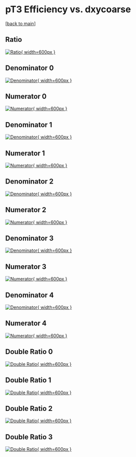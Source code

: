 # pT3 Efficiency vs. dxycoarse

[[back to main](./)]



## Ratio

[![Ratio](../mtv/var/pT3_base_321_-1_eff_dxycoarse.png){ width=600px }](../mtv/var/pT3_base_321_-1_eff_dxycoarse.pdf)

## Denominator 0

[![Denominator](../mtv/den/pT3_base_321_-1_eff_dxycoarse_den0.png){ width=600px }](../mtv/den/pT3_base_321_-1_eff_dxycoarse_den0.pdf)

## Numerator 0

[![Numerator](../mtv/num/pT3_base_321_-1_eff_dxycoarse_num0.png){ width=600px }](../mtv/num/pT3_base_321_-1_eff_dxycoarse_num0.pdf)

## Denominator 1

[![Denominator](../mtv/den/pT3_base_321_-1_eff_dxycoarse_den1.png){ width=600px }](../mtv/den/pT3_base_321_-1_eff_dxycoarse_den1.pdf)

## Numerator 1

[![Numerator](../mtv/num/pT3_base_321_-1_eff_dxycoarse_num1.png){ width=600px }](../mtv/num/pT3_base_321_-1_eff_dxycoarse_num1.pdf)

## Denominator 2

[![Denominator](../mtv/den/pT3_base_321_-1_eff_dxycoarse_den2.png){ width=600px }](../mtv/den/pT3_base_321_-1_eff_dxycoarse_den2.pdf)

## Numerator 2

[![Numerator](../mtv/num/pT3_base_321_-1_eff_dxycoarse_num2.png){ width=600px }](../mtv/num/pT3_base_321_-1_eff_dxycoarse_num2.pdf)

## Denominator 3

[![Denominator](../mtv/den/pT3_base_321_-1_eff_dxycoarse_den3.png){ width=600px }](../mtv/den/pT3_base_321_-1_eff_dxycoarse_den3.pdf)

## Numerator 3

[![Numerator](../mtv/num/pT3_base_321_-1_eff_dxycoarse_num3.png){ width=600px }](../mtv/num/pT3_base_321_-1_eff_dxycoarse_num3.pdf)

## Denominator 4

[![Denominator](../mtv/den/pT3_base_321_-1_eff_dxycoarse_den4.png){ width=600px }](../mtv/den/pT3_base_321_-1_eff_dxycoarse_den4.pdf)

## Numerator 4

[![Numerator](../mtv/num/pT3_base_321_-1_eff_dxycoarse_num4.png){ width=600px }](../mtv/num/pT3_base_321_-1_eff_dxycoarse_num4.pdf)

## Double Ratio 0

[![Double Ratio](../mtv/ratio/pT3_base_321_-1_eff_dxycoarse_ratio0.png){ width=600px }](../mtv/ratio/pT3_base_321_-1_eff_dxycoarse_ratio0.pdf)

## Double Ratio 1

[![Double Ratio](../mtv/ratio/pT3_base_321_-1_eff_dxycoarse_ratio1.png){ width=600px }](../mtv/ratio/pT3_base_321_-1_eff_dxycoarse_ratio1.pdf)

## Double Ratio 2

[![Double Ratio](../mtv/ratio/pT3_base_321_-1_eff_dxycoarse_ratio2.png){ width=600px }](../mtv/ratio/pT3_base_321_-1_eff_dxycoarse_ratio2.pdf)

## Double Ratio 3

[![Double Ratio](../mtv/ratio/pT3_base_321_-1_eff_dxycoarse_ratio3.png){ width=600px }](../mtv/ratio/pT3_base_321_-1_eff_dxycoarse_ratio3.pdf)


